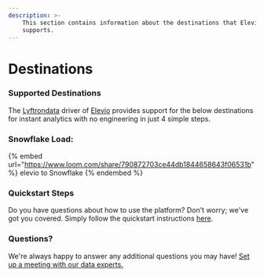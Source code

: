 ```yaml
---
description: >-
    This section contains information about the destinations that Elevio
    supports.
---
```


# Destinations

### Supported Destinations

The [Lyftrondata](https://www.lyftrondata.com/) driver of [Elevio](https://www.lyftrondata.com/integration/business-analytics/elevio/) provides support for the below destinations for instant analytics with no engineering in just 4 simple steps.

### Snowflake Load:

{% embed url="https://www.loom.com/share/790872703ce44db1844658643f06531b" %}
elevio to Snowflake
{% endembed %}

### Quickstart Steps

Do you have questions about how to use the platform? Don't worry; we've got you covered. Simply follow the quickstart instructions [here](../../../quickstart-steps.md).

### Questions? <a href="#questions" id="questions"></a>

We're always happy to answer any additional questions you may have! [Set up a meeting with our data experts.](https://www.lyftrondata.com/book-a-meeting/)
